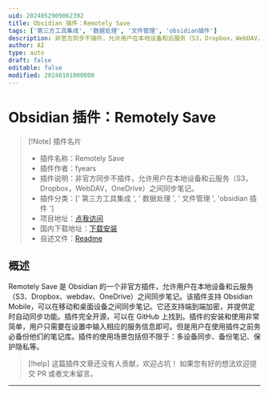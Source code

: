 ```yaml
---
uid: 2024052909062392
title: Obsidian 插件：Remotely Save
tags: ['第三方工具集成', '数据处理', '文件管理', 'obsidian插件']
description: 非官方同步不插件，允许用户在本地设备和云服务（S3，Dropbox，WebDAV，OneDrive）之间同步笔记。
author: AI
type: auto
draft: false
editable: false
modified: 20240101000000
---
```


# Obsidian 插件：Remotely Save

> [!Note] 插件名片
> - 插件名称：Remotely Save
> - 插件作者：fyears
> - 插件说明：非官方同步不插件，允许用户在本地设备和云服务（S3，Dropbox，WebDAV，OneDrive）之间同步笔记。
> - 插件分类：[' 第三方工具集成 ', ' 数据处理 ', ' 文件管理 ', 'obsidian 插件 ']
> - 项目地址：[点我访问](https://github.com/remotely-save/remotely-save)
> - 国内下载地址：[下载安装](https://pkmer.cn/products/plugin/pluginMarket/?remotely-save)
> - 自述文件：[Readme](https://ghproxy.net/https://raw.githubusercontent.com/remotely-save/remotely-save/master/README.md)

## 概述

Remotely Save 是 Obsidian 的一个非官方插件，允许用户在本地设备和云服务（S3、Dropbox、webdav、OneDrive）之间同步笔记。该插件支持 Obsidian Mobile，可以在移动和桌面设备之间同步笔记。它还支持端到端加密，并提供定时自动同步功能。插件完全开源，可以在 GitHub 上找到。插件的安装和使用非常简单，用户只需要在设置中输入相应的服务信息即可。但是用户在使用插件之前务必备份他们的笔记库。插件的使用场景包括但不限于：多设备同步、备份笔记、保护隐私等。

> [!help]
> 这篇插件文章还没有人贡献，欢迎占坑！
> 如果您有好的想法欢迎提交 PR 或者文末留言。

---



